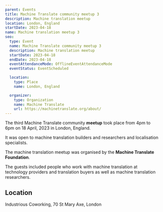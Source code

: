 ```yaml
---
parent: Events
title: Machine Translate community meetup 3
description: Machine translation meetup
location: London, England
startDate: 2023-04-18
name: Machine translation meetup 3
seo:
  type: Event
  name: Machine Translate community meetup 3
  description: Machine translation meetup
  startDate: 2023-04-18
  endDate: 2023-04-18
  eventAttendanceMode: OfflineEventAttendanceMode
  eventStatus: EventScheduled

  location:
    type: Place
    name: London, England

  organizer:
    type: Organization
    name: Machine Translate
    url: https://machinetranslate.org/about/
---
```


The third Machine Translate community **meetup** took place from 4pm to 6pm on 18 April, 2023 in London, England.

It was open to machine translation builders and researchers and localisation specialists.

The machine translation meetup was organised by the **Machine Translate Foundation**.

The guests included people who work with machine translation at technology providers and translation buyers as well as machine translation researchers.

## Location

Industrious Coworking, 70 St Mary Axe, London